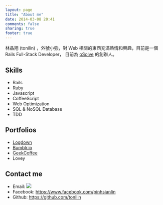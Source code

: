 ```yaml
---
layout: page
title: "About me"
date: 2014-03-08 20:41
comments: false
sharing: true
footer: true
---
```


林品翔 (tonilin) ，外號小強，對 Web 相關的東西充滿熱情和興趣，目前是一個 Rails Full-Stack Developer，
目前為 [oSolve](http://osolve.com/) 的創辦人。


## Skills

- Rails
- Ruby
- Javascript
- CoffeeScript
- Web Optimization
- SQL &amp; NoSQL Database
- TDD

## Portfolios

- [Logdown](http://logdown.com)
- [Bumblr.io](http://bumblr.io/)
- [GeekCoffee](http://geekcoffee.roachking.net/)
- Lovey



## Contact me

- Email: <img src="{{ root_url }}/upload/gmail.png">
- Facebook: https://www.facebook.com/pinhsianlin
- Github: https://github.com/tonilin


